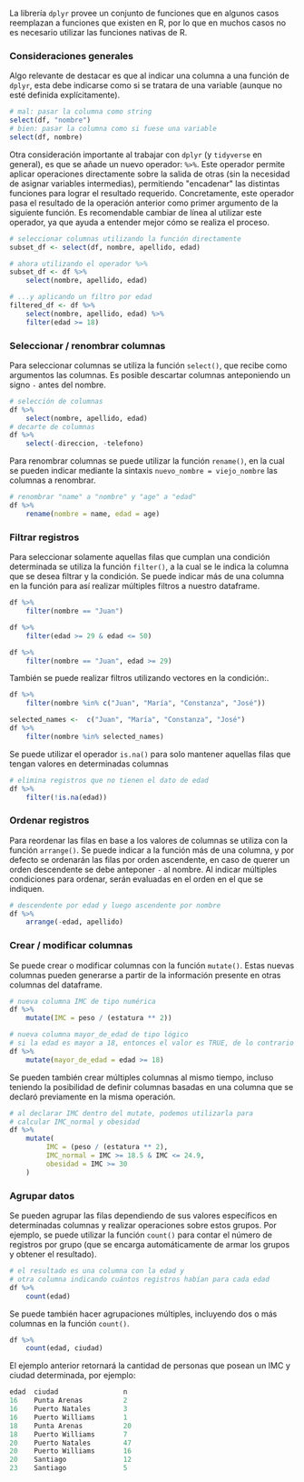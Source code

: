 La librería `dplyr` provee un conjunto de funciones que en algunos casos reemplazan a funciones que existen en R, por lo que en muchos casos no es necesario utilizar las funciones nativas de R.

### Consideraciones generales
Algo relevante de destacar es que al indicar una columna a una función de  `dplyr`, esta debe indicarse como si se tratara de una variable (aunque no esté definida explícitamente).
```r
# mal: pasar la columna como string
select(df, "nombre")
# bien: pasar la columna como si fuese una variable
select(df, nombre)
```

Otra consideración importante al trabajar con `dplyr` (y `tidyverse` en general), es que se añade un nuevo operador: `%>%`. Este operador permite aplicar operaciones directamente sobre la salida de otras (sin la necesidad de asignar variables intermedias), permitiendo "encadenar" las distintas funciones para lograr el resultado requerido. Concretamente, este operador pasa el resultado de la operación anterior como primer argumento de la siguiente función.
Es recomendable cambiar de línea al utilizar este operador, ya que ayuda a entender mejor cómo se realiza el proceso.
```r
# seleccionar columnas utilizando la función directamente
subset_df <- select(df, nombre, apellido, edad)

# ahora utilizando el operador %>%
subset_df <- df %>%
	select(nombre, apellido, edad)

# ...y aplicando un filtro por edad
filtered_df <- df %>%
	select(nombre, apellido, edad) %>%
	filter(edad >= 18)
```

### Seleccionar / renombrar columnas
Para seleccionar columnas se utiliza la función `select()`, que recibe como argumentos las columnas. Es posible descartar columnas anteponiendo un signo `-` antes del nombre.
```r
# selección de columnas
df %>%
	select(nombre, apellido, edad)
# decarte de columnas
df %>%
	select(-direccion, -telefono)
```
Para renombrar columnas se puede utilizar la función `rename()`, en la cual se pueden indicar mediante la sintaxis `nuevo_nombre = viejo_nombre` las columnas a renombrar.
```r
# renombrar "name" a "nombre" y "age" a "edad"
df %>%
	rename(nombre = name, edad = age)
```

### Filtrar registros
Para seleccionar solamente aquellas filas que cumplan una condición determinada se utiliza la función  `filter()`, a la cual se le indica la columna que se desea filtrar y la condición. Se puede indicar más de una columna en la función para así realizar múltiples filtros a nuestro dataframe.
```r
df %>%
    filter(nombre == "Juan")

df %>%
    filter(edad >= 29 & edad <= 50)

df %>%
    filter(nombre == "Juan", edad >= 29)
```

También se puede realizar filtros utilizando vectores en la condición:.
```r
df %>%
    filter(nombre %in% c("Juan", "María", "Constanza", "José"))

selected_names <-  c("Juan", "María", "Constanza", "José")
df %>%
	filter(nombre %in% selected_names)
```

Se puede utilizar el operador `is.na()` para solo mantener aquellas filas que tengan valores en determinadas columnas
```r
# elimina registros que no tienen el dato de edad
df %>%
	filter(!is.na(edad))
```

### Ordenar registros
Para reordenar las filas en base a los valores de columnas se utiliza con la función `arrange()`. Se puede indicar a la función más de una columna, y por defecto se ordenarán las filas por orden ascendente, en caso de querer un orden descendente se debe anteponer `-` al nombre. Al indicar múltiples condiciones para ordenar, serán evaluadas en el orden en el que se indiquen.
```r
# descendente por edad y luego ascendente por nombre
df %>%
	arrange(-edad, apellido)
```

### Crear / modificar columnas
Se puede crear o modificar columnas con la función `mutate()`. Estas nuevas columnas pueden generarse a partir de la información presente en otras columnas del dataframe.

```r
# nueva columna IMC de tipo numérica
df %>%
	mutate(IMC = peso / (estatura ** 2))

# nueva columna mayor_de_edad de tipo lógico
# si la edad es mayor a 18, entonces el valor es TRUE, de lo contrario es FALSE
df %>% 
	mutate(mayor_de_edad = edad >= 18)
```

Se pueden también crear múltiples columnas al mismo tiempo, incluso teniendo la posibilidad de definir columnas basadas en una columna que se declaró previamente en la misma operación.
```r
# al declarar IMC dentro del mutate, podemos utilizarla para
# calcular IMC_normal y obesidad
df %>%
	mutate(
	     IMC = (peso / (estatura ** 2),
	     IMC_normal = IMC >= 18.5 & IMC <= 24.9,
	     obesidad = IMC >= 30
	)
```

### Agrupar datos
Se pueden agrupar las filas dependiendo de sus valores específicos en determinadas columnas y realizar operaciones sobre estos grupos. Por ejemplo, se puede utilizar la función `count()` para contar el número de registros por grupo (que se encarga automáticamente de armar los grupos y obtener el resultado).
```r
# el resultado es una columna con la edad y
# otra columna indicando cuántos registros habían para cada edad
df %>%
	count(edad)
```

Se puede también hacer agrupaciones múltiples, incluyendo dos o más columnas en la función `count()`.
```r
df %>%
	count(edad, ciudad)
```

El ejemplo anterior retornará la cantidad de personas que posean un IMC y ciudad determinada, por ejemplo:
```r
edad  ciudad                n
16    Punta Arenas          2
16    Puerto Natales        3
16    Puerto Williams       1
18    Punta Arenas          20
18    Puerto Williams       7
20    Puerto Natales        47
20    Puerto Williams       16
20    Santiago              12
23    Santiago              5
```